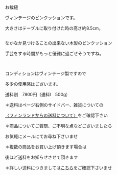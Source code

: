 <link rel="stylesheet" type="text/css" href="/assets/css/styles.css">

お裁縫

ヴィンテージのピンクッションです。

 大きさはテーブルに取り付けた時の高さ約8.5cm。

<img alt="" src="http://blog.cnobi.jp/v1/blog/user/71e35865e9e62f3f9d70420d6124d2ab/1225056054"/> 

なかなか見つけることの出来ない木製のピンクッション

手芸をする時間がもっと優雅に過ごせそうですね。

<img alt="" src="http://blog.cnobi.jp/v1/blog/user/71e35865e9e62f3f9d70420d6124d2ab/1303220908"/> 

<img alt="" src="http://blog.cnobi.jp/v1/blog/user/71e35865e9e62f3f9d70420d6124d2ab/1303220909"/> 

<img alt="" src="http://blog.cnobi.jp/v1/blog/user/71e35865e9e62f3f9d70420d6124d2ab/1303220910"/>
 

コンディションはヴィンテージ製ですので

多少の使用感はございます。

送料別　7800円（送料I　500g）

＊送料はページ右側のサイドバー、雑貨についての

[〈フィンランドからの送料について〉](https://dkzakka.github.io/2005/03/31/雑貨について.html)をご確認下さい

＊商品についてご質問、ご不明な点などございましたら

お気軽にメールにてお尋ね下さいませ

＊複数の商品をお買い上げ頂きます場合は 

後ほど送料をお知らせさせて頂きます

＊詳しい送料につきましては[こちら](http://dkzakka.blog.shinobi.jp/Entry/3385/)をご確認下さいませ
